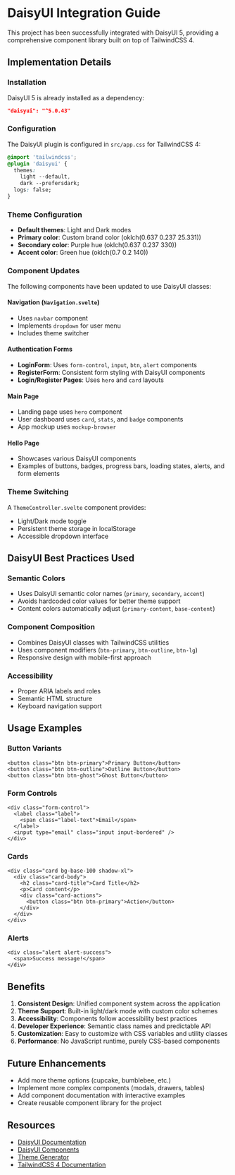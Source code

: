 # DaisyUI Integration Guide

This project has been successfully integrated with DaisyUI 5, providing a comprehensive component library built on top of TailwindCSS 4.

## Implementation Details

### Installation

DaisyUI 5 is already installed as a dependency:

```json
"daisyui": "^5.0.43"
```

### Configuration

The DaisyUI plugin is configured in `src/app.css` for TailwindCSS 4:

```css
@import 'tailwindcss';
@plugin 'daisyui' {
  themes:
    light --default,
    dark --prefersdark;
  logs: false;
}
```

### Theme Configuration

- **Default themes**: Light and Dark modes
- **Primary color**: Custom brand color (oklch(0.637 0.237 25.331))
- **Secondary color**: Purple hue (oklch(0.637 0.237 330))
- **Accent color**: Green hue (oklch(0.7 0.2 140))

### Component Updates

The following components have been updated to use DaisyUI classes:

#### Navigation (`Navigation.svelte`)

- Uses `navbar` component
- Implements `dropdown` for user menu
- Includes theme switcher

#### Authentication Forms

- **LoginForm**: Uses `form-control`, `input`, `btn`, `alert` components
- **RegisterForm**: Consistent form styling with DaisyUI components
- **Login/Register Pages**: Uses `hero` and `card` layouts

#### Main Page

- Landing page uses `hero` component
- User dashboard uses `card`, `stats`, and `badge` components
- App mockup uses `mockup-browser`

#### Hello Page

- Showcases various DaisyUI components
- Examples of buttons, badges, progress bars, loading states, alerts, and form elements

### Theme Switching

A `ThemeController.svelte` component provides:

- Light/Dark mode toggle
- Persistent theme storage in localStorage
- Accessible dropdown interface

## DaisyUI Best Practices Used

### Semantic Colors

- Uses DaisyUI semantic color names (`primary`, `secondary`, `accent`)
- Avoids hardcoded color values for better theme support
- Content colors automatically adjust (`primary-content`, `base-content`)

### Component Composition

- Combines DaisyUI classes with TailwindCSS utilities
- Uses component modifiers (`btn-primary`, `btn-outline`, `btn-lg`)
- Responsive design with mobile-first approach

### Accessibility

- Proper ARIA labels and roles
- Semantic HTML structure
- Keyboard navigation support

## Usage Examples

### Button Variants

```svelte
<button class="btn btn-primary">Primary Button</button>
<button class="btn btn-outline">Outline Button</button>
<button class="btn btn-ghost">Ghost Button</button>
```

### Form Controls

```svelte
<div class="form-control">
  <label class="label">
    <span class="label-text">Email</span>
  </label>
  <input type="email" class="input input-bordered" />
</div>
```

### Cards

```svelte
<div class="card bg-base-100 shadow-xl">
  <div class="card-body">
    <h2 class="card-title">Card Title</h2>
    <p>Card content</p>
    <div class="card-actions">
      <button class="btn btn-primary">Action</button>
    </div>
  </div>
</div>
```

### Alerts

```svelte
<div class="alert alert-success">
  <span>Success message!</span>
</div>
```

## Benefits

1. **Consistent Design**: Unified component system across the application
2. **Theme Support**: Built-in light/dark mode with custom color schemes
3. **Accessibility**: Components follow accessibility best practices
4. **Developer Experience**: Semantic class names and predictable API
5. **Customization**: Easy to customize with CSS variables and utility classes
6. **Performance**: No JavaScript runtime, purely CSS-based components

## Future Enhancements

- Add more theme options (cupcake, bumblebee, etc.)
- Implement more complex components (modals, drawers, tables)
- Add component documentation with interactive examples
- Create reusable component library for the project

## Resources

- [DaisyUI Documentation](https://daisyui.com)
- [DaisyUI Components](https://daisyui.com/components/)
- [Theme Generator](https://daisyui.com/theme-generator/)
- [TailwindCSS 4 Documentation](https://tailwindcss.com/docs)
